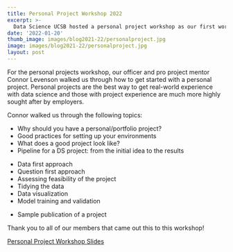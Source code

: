 ```yaml
---
title: Personal Project Workshop 2022
excerpt: >-
  Data Science UCSB hosted a personal project workshop as our first workshop of the quarter!
date: '2022-01-20'
thumb_image: images/blog2021-22/personalproject.jpg
image: images/blog2021-22/personalproject.jpg
layout: post
---
```


For the personal projects workshop, our officer and pro project mentor Connor Levenson walked us through how to get started with a personal project. Personal projects are the best way to get real-world experience with data science and those with project experience are much more highly sought after by employers. 

Connor walked us through the following topics: 

* Why should you have a personal/portfolio project?
* Good practices for setting up your environments
* What does a good project look like?
* Pipeline for a DS project: from the initial idea to the results
<UL>
<LI>Data first approach
<LI>Question first approach
<LI>Assessing feasibility of the project
<LI>Tidying the data
<LI>Data visualization
<LI>Model training and validation
</UL>

* Sample publication of a project


Thank you to all of our members that came out this to this workshop!


[Personal Project Workshop Slides](https://docs.google.com/presentation/d/1lZ0rrJpjFuD-Z6rBYK3DW78-mDWbzUoz/edit#slide=id.p11)
